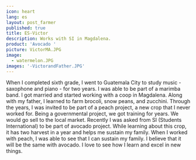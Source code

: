 ```yaml
---
icon: heart
lang: es
layout: post_farmer
published: true
title: ES-Victor
description: Works with SI in Magdalena.
product: 'Avocado '
picture: VictorMA.JPG
image:
  - watermelon.JPG
images: '-VictorandFather.JPG'
---
```

When I completed sixth grade, I went to Guatemala City to study music - saxophone and piano - for two years. I was able to be part of a marimba band. I got married and started working with a coop in Magdalena. Along with my father, I learned to farm brocoli, snow peans, and zucchini. 
Through the years, I was invited to be part of a peach project, a new crop that I never worked for. Being a governmental project, we got training for years. We would go sell to the local market. 
Recently I was asked from SI (Students International) to be part of avocado project. While learning about this crop, it has two harvest in a year and helps me sustain my family. When I worked with peach, I was able to see that I can sustain my family. I believe that it will be the same with avocado. I love to see how I learn and excel in new things.

